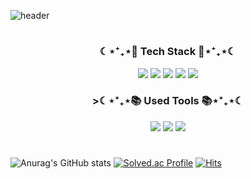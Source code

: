 ![header](https://capsule-render.vercel.app/api?type=waving&color=auto&height=300&section=header&text=Directrix%20Baek&fontSize=90) 
#
<h3 align="center">☾⋆⁺₊⋆💪 Tech Stack 💪⋆⁺₊⋆☾</h3>
<p align="center">
  <img src="https://img.shields.io/badge/Python-3776AB?style=for-the-badge&logo=Python&logoColor=white"/></a>  
  <img src="https://img.shields.io/badge/JAVA-007396?style=for-the-badge&logo=JAVA&logoColor=white"/></a> 
  <img src="https://img.shields.io/badge/Raspberry Pi-C51A4A?style=for-the-badge&logo=RaspberryPi&logoColor=white"/></a> 
  <img src="https://img.shields.io/badge/Arduino-00979D?style=for-the-badge&logo=Arduino&logoColor=white"/></a> 
  <img src="https://img.shields.io/badge/Android-3DDC84?style=for-the-badge&logo=Android&logoColor=white"/></a>
</p>


<h3 align="center">>☾⋆⁺₊⋆📚 Used Tools 📚⋆⁺₊⋆☾</h3>
<p align="center">
  <p align="center">
    <img src="https://img.shields.io/badge/github-181717?style=for-the-badge&logo=github&logoColor=white"></a>
    <img src="https://img.shields.io/badge/Django-092E20?style=for-the-badge&logo=Django&logoColor=white"/></a>
    <img src="https://img.shields.io/badge/OpenCV-5C3EE8?style=for-the-badge&logo=OpenCV&logoColor=white"/></a>
</p>




#
![Anurag's GitHub stats](https://github-readme-stats.vercel.app/api?username=baekmani&show_icons=true&theme=merko)
[![Solved.ac Profile](http://mazassumnida.wtf/api/v2/generate_badge?boj=wnstjs676)](https://solved.ac/wnstjs676/)
[![Hits](https://hits.seeyoufarm.com/api/count/incr/badge.svg?url=https%3A%2F%2Fgithub.com%2Fbaekmani%2Fhit-counter&count_bg=%233E3F3E&title_bg=%23555555&icon=&icon_color=%23E7E7E7&title=hits&edge_flat=false)](https://hits.seeyoufarm.com)
